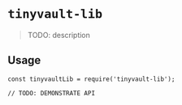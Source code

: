 # `tinyvault-lib`

> TODO: description

## Usage

```
const tinyvaultLib = require('tinyvault-lib');

// TODO: DEMONSTRATE API
```

